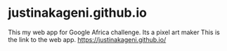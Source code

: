 # justinakageni.github.io
This my web app for Google Africa challenge.
Its a pixel art maker
This is the link to the web app.  https://justinakageni.github.io/

